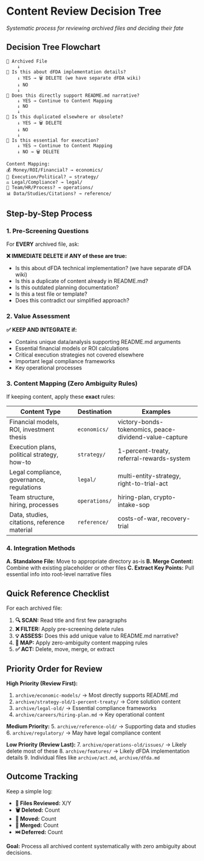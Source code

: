 # Content Review Decision Tree

*Systematic process for reviewing archived files and deciding their fate*

## Decision Tree Flowchart

```
📁 Archived File
    ↓
🤔 Is this about dFDA implementation details?
    ↓ YES → 🗑️ DELETE (we have separate dFDA wiki)
    ↓ NO
    ↓
🤔 Does this directly support README.md narrative?
    ↓ YES → Continue to Content Mapping
    ↓ NO  
    ↓
🤔 Is this duplicated elsewhere or obsolete?
    ↓ YES → 🗑️ DELETE
    ↓ NO
    ↓
🤔 Is this essential for execution?
    ↓ YES → Continue to Content Mapping
    ↓ NO → 🗑️ DELETE

Content Mapping:
💰 Money/ROI/Financial? → economics/
🎯 Execution/Political? → strategy/
⚖️ Legal/Compliance? → legal/
👥 Team/HR/Process? → operations/
📊 Data/Studies/Citations? → reference/
```

## Step-by-Step Process

### 1. Pre-Screening Questions

For **EVERY** archived file, ask:

**❌ IMMEDIATE DELETE if ANY of these are true:**
- Is this about dFDA technical implementation? (we have separate dFDA wiki)
- Is this a duplicate of content already in README.md?
- Is this outdated planning documentation?
- Is this a test file or template?
- Does this contradict our simplified approach?

### 2. Value Assessment

**✅ KEEP AND INTEGRATE if:**
- Contains unique data/analysis supporting README.md arguments
- Essential financial models or ROI calculations  
- Critical execution strategies not covered elsewhere
- Important legal compliance frameworks
- Key operational processes

### 3. Content Mapping (Zero Ambiguity Rules)

If keeping content, apply these **exact** rules:

| Content Type | Destination | Examples |
|--------------|-------------|----------|
| Financial models, ROI, investment thesis | `economics/` | victory-bonds-tokenomics, peace-dividend-value-capture |
| Execution plans, political strategy, how-to | `strategy/` | 1-percent-treaty, referral-rewards-system |
| Legal compliance, governance, regulations | `legal/` | multi-entity-strategy, right-to-trial-act |
| Team structure, hiring, processes | `operations/` | hiring-plan, crypto-intake-sop |
| Data, studies, citations, reference material | `reference/` | costs-of-war, recovery-trial |

### 4. Integration Methods

**A. Standalone File:** Move to appropriate directory as-is
**B. Merge Content:** Combine with existing placeholder or other files
**C. Extract Key Points:** Pull essential info into root-level narrative files

## Quick Reference Checklist

For each archived file:

1. **🔍 SCAN:** Read title and first few paragraphs
2. **❌ FILTER:** Apply pre-screening delete rules  
3. **💡 ASSESS:** Does this add unique value to README.md narrative?
4. **📂 MAP:** Apply zero-ambiguity content mapping rules
5. **✅ ACT:** Delete, move, merge, or extract

## Priority Order for Review

**High Priority (Review First):**
1. `archive/economic-models/` → Most directly supports README.md
2. `archive/strategy-old/1-percent-treaty/` → Core solution content
3. `archive/legal-old/` → Essential compliance frameworks
4. `archive/careers/hiring-plan.md` → Key operational content

**Medium Priority:**
5. `archive/reference-old/` → Supporting data and studies
6. `archive/regulatory/` → May have legal compliance content

**Low Priority (Review Last):**
7. `archive/operations-old/issues/` → Likely delete most of these
8. `archive/features/` → Likely dFDA implementation details
9. Individual files like `archive/act.md`, `archive/dfda.md`

## Outcome Tracking

Keep a simple log:
- **📁 Files Reviewed:** X/Y
- **🗑️ Deleted:** Count  
- **📂 Moved:** Count
- **🔄 Merged:** Count
- **⏭️ Deferred:** Count

**Goal:** Process all archived content systematically with zero ambiguity about decisions.
